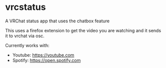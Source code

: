 # vrcstatus
A VRChat status app that uses the chatbox feature

This uses a firefox extension to get the video you are watching and it sends it to vrchat via osc.

Currently works with:
- Youtube: https://youtube.com
- Spotify: https://open.spotify.com
